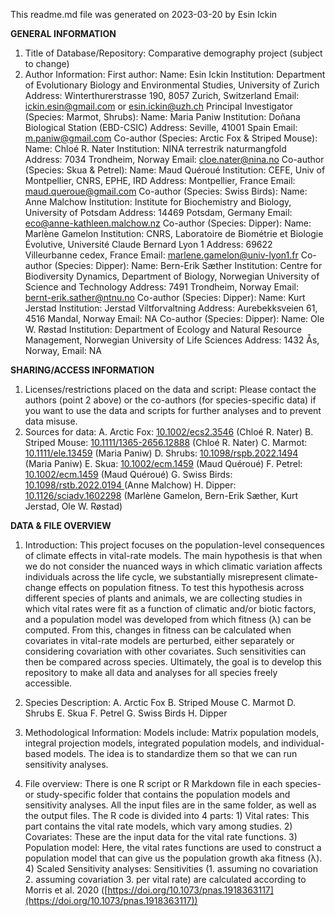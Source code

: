 This readme.md file was generated on 2023-03-20 by Esin Ickin

**GENERAL INFORMATION**
1. Title of Database/Repository: Comparative demography project (subject to change)
2. Author Information:
   First author:
       Name: Esin Ickin Institution: Department of Evolutionary Biology and Environmental Studies, University of Zurich Address: Winterthurerstrasse 190, 8057 Zurich, Switzerland Email: ickin.esin@gmail.com or esin.ickin@uzh.ch
   Principal Investigator (Species: Marmot, Shrubs):
       Name: Maria Paniw Institution: Doñana Biological Station (EBD-CSIC) Address: Seville, 41001 Spain Email: m.paniw@gmail.com
   Co-author (Species: Arctic Fox & Striped Mouse):
       Name: Chloé R. Nater Institution: NINA terrestrik naturmangfold Address: 7034 Trondheim, Norway Email: cloe.nater@nina.no
   Co-author (Species: Skua & Petrel):
       Name: Maud Quéroué Institution: CEFE, Univ of Montpellier, CNRS, EPHE, IRD Address: Montpellier, France Email: maud.queroue@gmail.com
   Co-author (Species: Swiss Birds):
       Name: Anne Malchow Institution: Institute for Biochemistry and Biology, University of Potsdam Address: 14469 Potsdam, Germany Email: eco@anne-kathleen.malchow.nz
   Co-author (Species: Dipper):
       Name: Marlène Gamelon Institution: CNRS, Laboratoire de Biométrie et Biologie Évolutive, Université Claude Bernard Lyon 1 Address: 69622 Villeurbanne cedex, France Email: marlene.gamelon@univ-lyon1.fr
   Co-author (Species: Dipper):
       Name: Bern-Erik Sæther Institution: Centre for Biodiversity Dynamics, Department of Biology, Norwegian University of Science and Technology Address: 7491 Trondheim, Norway Email: bernt-erik.sather@ntnu.no 
   Co-author (Species: Dipper):
       Name: Kurt Jerstad Institution: Jerstad Viltforvaltning Address: Aurebekksveien 61, 4516 Mandal, Norway Email: NA
   Co-author (Species: Dipper):
       Name: Ole W. Røstad Institution: Department of Ecology and Natural Resource Management, Norwegian University of Life Sciences Address: 1432 Ås, Norway, Email: NA



**SHARING/ACCESS INFORMATION**
1. Licenses/restrictions placed on the data and script: Please contact the authors (point 2 above) or the co-authors (for species-specific data) if you want to use the data and scripts for further analyses and to prevent data misuse.
2. Sources for data:
   A. Arctic Fox: [10.1002/ecs2.3546](https://esajournals.onlinelibrary.wiley.com/doi/full/10.1002/ecs2.3546) (Chloé R. Nater)
   B. Striped Mouse: [10.1111/1365-2656.12888](https://besjournals.onlinelibrary.wiley.com/doi/full/10.1111/1365-2656.12888) (Chloé R. Nater)
   C. Marmot: [10.1111/ele.13459](https://onlinelibrary.wiley.com/doi/full/10.1111/ele.13459) (Maria Paniw)
   D. Shrubs: [10.1098/rspb.2022.1494](https://royalsocietypublishing.org/doi/10.1098/rspb.2022.1494) (Maria Paniw)
   E. Skua: [10.1002/ecm.1459](https://esajournals.onlinelibrary.wiley.com/doi/full/10.1002/ecm.1459) (Maud Quéroué)
   F. Petrel: [10.1002/ecm.1459](https://esajournals.onlinelibrary.wiley.com/doi/full/10.1002/ecm.1459) (Maud Quéroué)
   G. Swiss Birds: [10.1098/rstb.2022.0194 ](https://royalsocietypublishing.org/doi/10.1098/rstb.2022.0194) (Anne Malchow)
   H. Dipper: [10.1126/sciadv.1602298](https://www.science.org/doi/10.1126/sciadv.1602298) (Marlène Gamelon, Bern-Erik Sæther, Kurt Jerstad, Ole W. Røstad)

**DATA & FILE OVERVIEW**
1. Introduction: This project focuses on the population-level consequences of climate effects in vital-rate models. The main hypothesis is that when we do not consider the nuanced ways in which climatic variation affects individuals across the life cycle, we substantially misrepresent climate-change effects on population fitness. To test this hypothesis across different species of plants and animals, we are collecting studies in which vital rates were fit as a function of climatic and/or biotic factors, and a population model was developed from which fitness (λ) can be computed. From this, changes in fitness can be calculated when covariates in vital-rate models are perturbed, either separately or considering covariation with other covariates. Such sensitivities can then be compared across species. Ultimately, the goal is to develop this repository to make all data and analyses for all species freely accessible. 
2. Species Description:
  A. Arctic Fox
  B. Striped Mouse
  C. Marmot
  D. Shrubs
  E. Skua
  F. Petrel
  G. Swiss Birds
  H. Dipper
  
3. Methodological Information: Models include: Matrix population models, integral projection models, integrated population models, and individual-based models. The idea is to standardize them so that we can run sensitivity analyses.
4. File overview: There is one R script or R Markdown file in each species- or study-specific folder that contains the population models and sensitivity analyses. All the input files are in the same folder, as well as the output files. The R code is divided into 4 parts: 1) Vital rates: This part contains the vital rate models, which vary among studies. 2) Covariates: These are the input data for the vital rate functions. 3) Population model: Here, the vital rates functions are used to construct a population model that can give us the population growth aka fitness (λ). 4) Scaled Sensitivity analyses: Sensitivities (1. assuming no covariation 2. assuming covariation 3. per vital rate) are calculated according to Morris et al. 2020 ([https://doi.org/10.1073/pnas.1918363117](https://doi.org/10.1073/pnas.1918363117)) 
   
